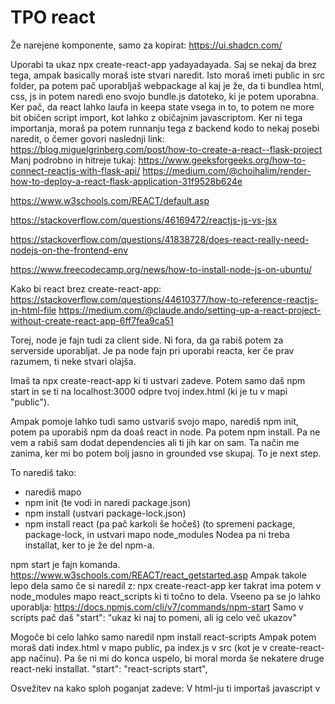# TPO react

Že narejene komponente, samo za kopirat:
https://ui.shadcn.com/

Uporabi ta ukaz npx create-react-app yadayadayada.
Saj se nekaj da brez tega, ampak basically moraš iste stvari naredit.
Isto moraš imeti public in src folder, pa potem pač uporabljaš webpackage al kaj je že, da ti bundlea html, css, js in potem naredi eno svojo bundle.js datoteko, ki je potem uporabna.
Ker pač, da react lahko laufa in keepa state vsega in to, to potem ne more bit običen script import, kot lahko z običajnim javascriptom.
Ker ni tega importanja, moraš pa potem runnanju tega z backend kodo to nekaj posebi naredit, o čemer govori naslednji link:
https://blog.miguelgrinberg.com/post/how-to-create-a-react--flask-project
Manj podrobno in hitreje tukaj: https://www.geeksforgeeks.org/how-to-connect-reactjs-with-flask-api/
https://medium.com/@choihalim/render-how-to-deploy-a-react-flask-application-31f9528b624e



https://www.w3schools.com/REACT/default.asp

https://stackoverflow.com/questions/46169472/reactjs-js-vs-jsx

https://stackoverflow.com/questions/41838728/does-react-really-need-nodejs-on-the-frontend-env

https://www.freecodecamp.org/news/how-to-install-node-js-on-ubuntu/


Kako bi react brez create-react-app:
https://stackoverflow.com/questions/44610377/how-to-reference-reactjs-in-html-file
https://medium.com/@claude.ando/setting-up-a-react-project-without-create-react-app-6ff7fea9ca51


Torej, node je fajn tudi za client side. Ni fora, da ga rabiš potem za serverside uporabljat.
Je pa node fajn pri uporabi reacta, ker če prav razumem, ti neke stvari olajša.


Imaš ta 
 npx create-react-app <my-react-app-name>
ki ti ustvari zadeve. Potem samo daš npm start in se ti na localhost:3000 odpre tvoj index.html (ki je tu v mapi "public").

Ampak pomoje lahko tudi samo ustvariš svojo mapo, narediš npm init, potem pa uporabiš npm da doaš react in node.
Pa potem npm install.
Pa ne vem a rabiš sam dodat dependencies ali ti jih kar on sam. 
Ta način me zanima, ker mi bo potem bolj jasno in grounded vse skupaj. To je next step.

To narediš tako:
- narediš mapo
- npm init (te vodi in naredi package.json)
- npm install (ustvari package-lock.json)
- npm install react   (pa pač karkoli še hočeš) (to spremeni package, package-lock, in ustvari mapo node_modules
Nodea pa ni treba installat, ker to je že del npm-a.

npm start je fajn komanda.
https://www.w3schools.com/REACT/react_getstarted.asp
Ampak takole lepo dela samo če si naredil z:
 npx create-react-app <my-react-app-name>
ker takrat ima potem v node_modules mapo react_scripts ki ti točno to dela.
Vseeno pa se jo lahko uporablja:
https://docs.npmjs.com/cli/v7/commands/npm-start
Samo v scripts pač daš "start": "ukaz ki naj to pomeni, ali ig celo več ukazov"

Mogoče bi celo lahko samo naredil npm install react-scripts
Ampak potem moraš dati index.html v mapo public, pa index.js v src (kot je v create-react-app načinu). Pa še ni mi do konca uspelo, bi moral morda še nekatere druge react-neki installat.
"start": "react-scripts start",


Osvežitev na kako sploh poganjat zadeve:
V html-ju ti importaš javascript v <script> in css v <link>.

Načeloma nočeš naredit statičnega patha tu noter, ker pač to na tvoji mašini deluje, zato imaš drugačne možnosti.
- V create-react-app je ena možnost nek:
<link rel="icon" href="%PUBLIC_URL%/favicon.ico" />, kjer je %PUBLIC_URL% zamenjan z urljem za /public kjer so potem te stvari not. Ampak meni to ne pomaga.
- Je pa tudi možnost, da nekaj uporabiš server kodo, ki ta index.html sploh publisha in recimo pri uporabi Python Flaska imaš neko možnost, da v index.html narediš:
<link rel="stylesheet" type="text/css" href="{{ url_for('static', filename='loginRegistrationSytles.css') }}">
Ampak tole pomoje velja samo če v flasku uporabiš render_template(), kot je tu:
https://www.geeksforgeeks.org/flask-rendering-templates/





React component se ne rerendera samo takrat, ko se mu spremenijo props:
ChatGPT:
but why would it rerender if the props didnt change?:
https://www.w3schools.com/REACT/react_memo.asp

In React, re-renders can occur for various reasons, not just when props change. One common reason for re-renders is changes in the component's state. In your example, although the todos prop passed to the Todos component remains the same, there is another state variable count in the App component that changes when the button is clicked. Since the Todos component is rendered within the App component, any state changes in the App component can trigger a re-render of the Todos component, even if its props remain unchanged.

In your code, every time the button is clicked, the count state in the App component is updated, triggering a re-render of the App component and consequently the Todos component, even though the todos prop remains the same.

To optimize performance and avoid unnecessary re-renders, you can use React.memo or useMemo to memoize the Todos component, ensuring that it only re-renders when its props actually change. However, keep in mind that premature optimization can sometimes lead to more complex code and reduced readability, so it's essential to balance performance considerations with code simplicity and maintainability.


Object kot state:
js object so samo pač object.neki nabrani skupaj (ni nek actual class instance, ampak skoraj bolj kot en dict).
Če ga imamo za state in hočemo dodat recimo colour, ga ne moremo samo nastavit, ker bi izgubil vse, kar smo že prej objectu dodali. Zato:
setCar(previousState => {
      return { ...previousState, color: "blue" }
    });
(Očitno ta setter metoda pri useState kot argument lahko poda previousState).
Te ... so pa js spread metoda (kot * v pythonu ig).










# TPO Figma

https://www.youtube.com/watch?v=QFz_2s__Vmw

https://www.reddit.com/r/FigmaDesign/comments/15e2lub/beginner_how_to_get_code_out_of_figma/
https://designmodo.com/figma-to-html/

https://www.youtube.com/watch?v=gwiX0oASlEw
https://forum.figma.com/t/i-can-not-find-the-constraints-part-on-right-side-of-the-screen/669/8

https://www.youtube.com/watch?v=jk1T0CdLxwU


Mogoče bi figmo lahko uporabla samo za postavitev strani pa za splošne barve.
Ker postavitev strani je pain in the ass za codeat, tuki loh pa samo nariševa, pa pol svoje elemente dava kot subelement teh kvadratov k sva jih v figmi designala.
Zna bit zelo fajn za naredit responsive site. Potem samo namesto teh imageov, ki ti jih avtomatsko flikne not Anima, daš svoje kokponente, ki pa naj napolnejo ta parent frame. In si zmagal.
Edino problem bi lahko bil v proporcih, sploh ko dodajaš kakšno sliko, ali pa delno tudi pri text sizeu.



Okej, situacija je, da figma nima nečesa za direktno dat v kodo.
Lahko desno zgoraj (desno od Share) klikneš in te iz Designer da v Developer mode.
Tu ti figma že sama za komponente potem servira osnovno CSS kodo, in zloadaš lahko stvari kot slike (recimo kot svg, kar je nice).

Imaš pa še ta orodja, ki pa ti lahko dajo prav HTML ali react style html kodo, pa tudi css.
Večina te hoče povlečt na njihovo stan, kjer imaš potem projekt - tam bi ga lahko še dodeloval, ampak samo 1 projekt je zastonj, pa še učit bi se moral še njihovih zadev.
Ampak ko se prijaviš in greš čez ta bullshit, potem ti ubistvu jih veliko že v Figmi da kodo, nekateri te pa vržejo na svojo stran pa imaš tam direktno kodo. In potem to actually ni tak problem.

Še vedno pa je to samo neka aproksimacija kode. ne morejo vedet, kako bi morala koda v resnici izgledat. Zato je lahko pain in the ass potem to kodo prilagodit in dodelat, da actually dela zate.
To si lahko potem zelo olajšaš s tem, da v Figmi že dobro poimenuješ zadeve.
Pa s tem ko se naučiš, kako en ta converter razmišlja, potem si tudi na veliko boljšem.



Anima se zdi surprisingly v redu:
- v figmi ti naredi njeno kodo. Lahko pa tudi odpreš v njenem playgroundu.
- Zdi se kot trenutni zmagovalec. Lahko pa si še pogledava.

Overlay je delal dokaj solidno.
Ampak moraš nekaj zelo pazit, da označiš stvari kot komponente.
Don’t forget, clean code means
- No duplicate layers name
- Every state has clean layer names
- Your layout is good (Tips : use Auto-Layout)

Figma to code:
- pokaže se v figmi
- dokaj omejen
- nima CSSja

Builder.io tudi ok:
Odpre ti svojo spletno stran. Tam nek AI generation kode naredi. Lahko skopiraš.
Ampak se zdi skop, pa ne predober. Pa for some reason mi kot image naredi zadevo.

pxCode potrebuje da dam Chrome za default, kar ne bom

https://www.youtube.com/watch?v=wIuVvCuiJhU

https://www.youtube.com/watch?v=IbW2bS7quPw
https://www.youtube.com/watch?v=kxW62eMsw0k
